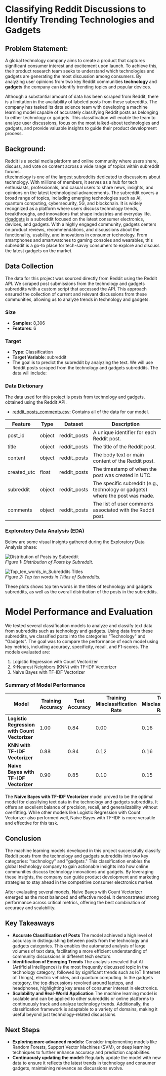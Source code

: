 # Classifying Reddit Discussions to Identify Trending Technologies and Gadgets
## Problem Statement:


A global technology company aims to create a product that captures significant consumer interest and excitement upon launch. To achieve this, their product research team seeks to understand which technologies and gadgets are generating the most discussion among consumers. By analyzing user opinions from two key Reddit communities **technology** and **gadgets** the company can identify trending topics and popular devices.

Although a substantial amount of data has been scraped from Reddit, there is a limitation in the availability of labeled posts from these subreddits. The company has tasked its data science team with developing a machine learning model capable of accurately classifying Reddit posts as belonging to either technology or gadgets. This classification will enable the team to analyze user discussions, focus on the most talked-about technologies and gadgets, and provide valuable insights to guide their product development process.
## Background:
Reddit is a social media platform and online community where users share, discuss, and vote on content across a wide range of topics within subreddit forums.\
[r/technology](https://www.reddit.com/r/technology/) is one of the largest subreddits dedicated to discussions about technology. With millions of members, it serves as a hub for tech enthusiasts, professionals, and casual users to share news, insights, and opinions on the latest technological advancements. The subreddit covers a broad range of topics, including emerging technologies such as AI, quantum computing, cybersecurity, 5G, and blockchain. It is widely recognized as a platform where users discuss technology trends, breakthroughs, and innovations that shape industries and everyday life.\
[r/gadgets](https://www.reddit.com/r/gadgets/) is a subreddit focused on the latest consumer electronics, devices, and gadgets. With a highly engaged community, gadgets centers on product reviews, recommendations, and discussions about the functionality, usability, and innovations in consumer technology. From smartphones and smartwatches to gaming consoles and wearables, this subreddit is a go-to place for tech-savvy consumers to explore and discuss the latest gadgets on the market.

## Data Collection

The data for this project was sourced directly from Reddit using the Reddit API. We scraped post submissions from the technology and gadgets subreddits with a custom script that accessed the API. This approach ensured the collection of current and relevant discussions from these communities, allowing us to analyze trends in technology and gadgets.

### Size
- **Samples**: 8,306
- **Features**: 6

### Target
- **Type**: Classification
- **Target Variable**: subreddit
- The goal is to predict the subreddit by analyzing the text. We will use Reddit posts scraped from the technology and gadgets subreddits. The data will include:
### Data Dictionary
The data used for this project is posts from technology and gadgets, obtained using the Reddit API.
* [reddit_posts_comments.csv](./data/reddit_posts_comments1.csv): Contains all of the data for our model.



| Feature          | Type     | Dataset             | Description                                                                                   |
|------------------|----------|---------------------|-----------------------------------------------------------------------------------------------|
|post_id              | object    | reddit_posts| A unique identifier for each Reddit post.                                                                           |
| title            | object    | reddit_posts|The title of the Reddit post.
| content     | object    | reddit_posts| The body text or main content of the Reddit post.|
| created_utc       | float  |reddit_posts|The timestamp of when the post was created in UTC.
| subreddit    | object  | reddit_posts|The specific subreddit (e.g., technology or gadgets) where the post was made.|
|comments       | object    | reddit_posts| The list of user comments associated with the Reddit post.      

### Exploratory Data Analysis (EDA)
Below are some visual insights gathered during the Exploratory Data Analysis phase:

![Distribution of Posts by Subreddit](./img/Distribution_of_Posts.png)  
*Figure 1: Distribution of Posts by Subreddit.*

![Top_ten_words_in_Subreddits Titles](./img/Top_ten_words_in_subreddits.png)  
*Figure 2: Top ten words in Titles of Subreddits.*

These plots shows top ten words in the titles of technology and gadgets subreddits, as well as the overall distribution of the posts in the subreddits.

# Model Performance and Evaluation
We tested several classification models to analyze and classify text data from subreddits such as technology and gadgets. Using data from these subreddits, we classified posts into the categories "Technology" and "Gadgets". The goal was to compare the performance of each model using key metrics, including accuracy, specificity, recall, and F1-scores.
The models evaluated are:
1. Logistic Regression with Count Vectorizer
2. K-Nearest Neighbors (KNN) with TF-IDF Vectorizer
3. Naive Bayes with TF-IDF Vectorizer


### Summary of Model Performance

| **Model** | **Training Accuracy** | **Test Accuracy** | **Training Misclassification Rate** | **Test Misclassification Rate** | **Specificity** | **Recall** | **F1-score Technology** | **F1-score Gadgets** |
|-----------|-----------------------|-------------------|-------------------------------------|----------------------------------|-----------------|------------|-------------------------|----------------------|
| **Logistic Regression with Count Vectorizer** | 1.00 | 0.84 | 0.00 | 0.16 | 0.75 | 0.89 | 0.87 | 0.78 |
| **KNN with TF-IDF Vectorizer** | 0.88 | 0.84 | 0.12 | 0.16 | 0.83 | 0.85 | 0.87 | 0.80 |
| **Naive Bayes with TF-IDF Vectorizer** | 0.90 | 0.85 | 0.10 | 0.15 | 0.77 | 0.91 | 0.88 | 0.80 |





The **Naive Bayes with TF-IDF Vectorizer** model proved to be the optimal model for classifying text data in the technology and gadgets subreddits. It offers an excellent balance of precision, recall, and generalizability without overfitting. While other models like Logistic Regression with Count Vectorizer also performed well, Naive Bayes with TF-IDF is more versatile and effective for this task.

## Conclusion
The machine learning models developed in this project successfully classify Reddit posts from the technology and gadgets subreddits into two key categories: "technology" and "gadgets." This classification enables the global technology company to gain actionable insights into how online communities discuss technology innovations and gadgets. By leveraging these insights, the company can guide product development and marketing strategies to stay ahead in the competitive consumer electronics market.

After evaluating several models, Naive Bayes with Count Vectorizer emerged as the most balanced and effective model. It demonstrated strong performance across critical metrics, offering the best combination of accuracy and scalability.

## Key Takeaways
- **Accurate Classification of Posts**
The model achieved a high level of accuracy in distinguishing between posts from the technology and gadgets categories. This enables the automated analysis of large volumes of text data, facilitating a more efficient understanding of community discussions in different tech sectors.
- **Identification of Emerging Trends**
The analysis revealed that AI (Artificial Intelligence) is the most frequently discussed topic in the technology category, followed by significant trends such as IoT (Internet of Things), electric vehicles, and quantum computing.
In the gadgets category, the top discussions revolved around  laptops, and headphones, highlighting key areas of consumer interest in electronics.
 - **Scalability and Real-World Application**
The machine learning model is scalable and can be applied to other subreddits or online platforms to continuously track and analyze technology trends. Additionally, the classification framework is adaptable to a variety of domains, making it useful beyond just technology-related discussions.
## Next Steps
- **Exploring more advanced models:** Consider implementing models like Random Forests, Support Vector Machines (SVM), or deep learning techniques to further enhance accuracy and prediction capabilities.
- **Continuously updating the model:** Regularly update the model with new data to ensure it reflects the latest trends in technology and consumer gadgets, maintaining relevance as discussions evolve.
